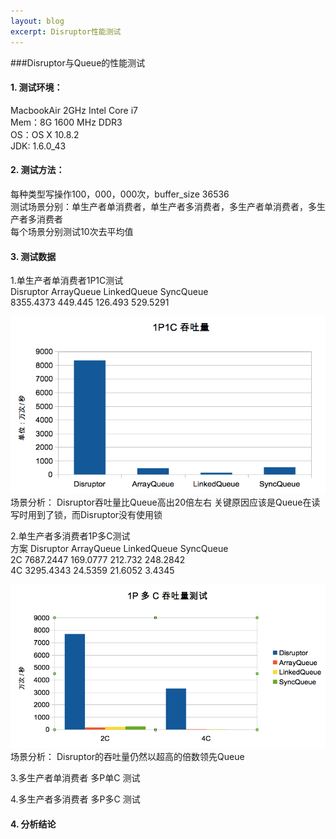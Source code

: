 ```yaml
---
layout: blog
excerpt: Disruptor性能测试
---
```


###Disruptor与Queue的性能测试


#### 1. 测试环境：  
MacbookAir 2GHz Intel Core i7  
Mem：8G 1600 MHz DDR3  
OS：OS X 10.8.2  
JDK: 1.6.0_43  
#### 2. 测试方法：  
每种类型写操作100，000，000次，buffer_size 36536  
测试场景分别：单生产者单消费者，单生产者多消费者，多生产者单消费者，多生产者多消费者  
每个场景分别测试10次去平均值  

#### 3. 测试数据  
1.单生产者单消费者1P1C测试  
Disruptor	ArrayQueue	LinkedQueue	SyncQueue  
8355.4373	449.445	    126.493	    529.5291  

<img src="assets/images/articles/disruptor/1p1c.png" />
场景分析：  
Disruptor吞吐量比Queue高出20倍左右  
关键原因应该是Queue在读写时用到了锁，而Disruptor没有使用锁  

2.单生产者多消费者1P多C测试   
方案	Disruptor	ArrayQueue	LinkedQueue	SyncQueue  
2C	7687.2447	169.0777	212.732	    248.2842  
4C	3295.4343	24.5359	    21.6052	    3.4345  

<img src="assets/images/articles/disruptor/1pnc.png" />
场景分析：
Disruptor的吞吐量仍然以超高的倍数领先Queue

3.多生产者单消费者  多P单C 测试  

4.多生产者多消费者  多P多C 测试

#### 4. 分析结论  